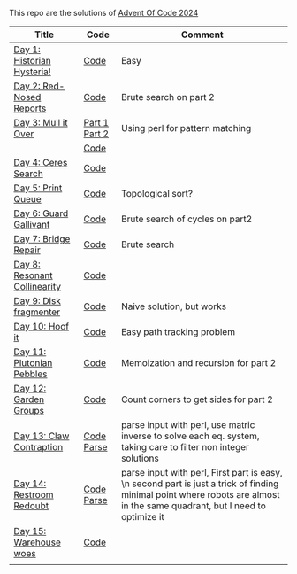 This repo are the solutions of [Advent Of Code 2024](https://adventofcode/2024)

| Title                                                               | Code                                  | Comment                                                                                                                                                                    |
|---------------------------------------------------------------------|---------------------------------------|----------------------------------------------------------------------------------------------------------------------------------------------------------------------------|
| [Day 1: Historian Hysteria!](https://adventofcode.com/2024/day/1)   | [Code](day1.q)                        | Easy                                                                                                                                                                       |
| [Day 2: Red-Nosed Reports](https://adventofcode.com/2024/day/2)     | [Code](day2.q)                        | Brute search on part 2                                                                                                                                                     |
| [Day 3: Mull it Over](https://adventofcode.com/2024/day/3)          | [Part 1](day3.pl) [Part 2](day3_2.pl) | Using perl for pattern matching                                                                                                                                            |
|                                                                     | [Code](day3.q)                        |                                                                                                                                                                            |
| [Day 4: Ceres Search](https://adventofcode.com/2024/day/4)          | [Code](day4.q)                        |                                                                                                                                                                            |
| [Day 5: Print Queue](https://adventofcode.com/2024/day/5)           | [Code](day5.q)                        | Topological sort?                                                                                                                                                          |
| [Day 6: Guard Gallivant](https://adventofcode.com/2024/day/6)       | [Code](day6.q)                        | Brute search of cycles on part2                                                                                                                                            |
| [Day 7: Bridge Repair](https://adventofcode.com/2024/day/7)         | [Code](day7.q)                        | Brute search                                                                                                                                                               |
| [Day 8: Resonant Collinearity](https://adventofcode.com/2024/day/8) | [Code](day8.q)                        |                                                                                                                                                                            |
| [Day 9: Disk fragmenter](https://adventofcode.com/2024/day/9)       | [Code](day9.q)                        | Naive solution, but works                                                                                                                                                  |
| [Day 10: Hoof it](https://adventofcode.com/2024/day/10)             | [Code](day10.q)                       | Easy path tracking problem                                                                                                                                                 |
| [Day 11: Plutonian Pebbles](https://adventofcode.com/2024/day/11)   | [Code](day11.q)                       | Memoization and recursion for part 2                                                                                                                                       |
| [Day 12: Garden Groups](https://adventofcode.com/2024/day/12)       | [Code](day12.q)                       | Count corners to get sides for part 2                                                                                                                                      |
| [Day 13: Claw Contraption](https://adventofcode.com/2024/day/13)    | [Code](day13.q) [Parse](day13.pl)     | parse input with perl, use matric inverse to solve each eq. system, taking care to filter non integer solutions                                                            |
| [Day 14: Restroom Redoubt](https://adventofcode.com/2024/day/14)    | [Code](day14.q) [Parse](day14.pl)     | parse input with perl, First part is easy, \n second part is just a trick of finding minimal point where robots are almost in the same quadrant, but I need to optimize it |
| [Day 15: Warehouse woes](https://adventofcode.com/2024/day/15)      | [Code](day15.q)                       |                                                                                                                                                                            |
|                                                                     |                                       |                                                                                                                                                                            |
















